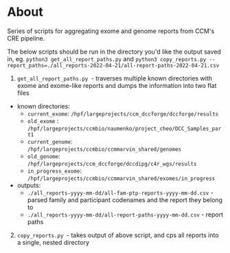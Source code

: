 # About

Series of scripts for aggregating exome and genome reports from CCM's CRE pipeline. 

The below scripts should be run in the directory you'd like the output saved in, eg. `python3 get_all_report_paths.py` and `python3 copy_reports.py --report_paths=./all_reports-2022-04-21/all-report-paths-2022-04-21.csv`

1. `get_all_report_paths.py `- traverses multiple known directories with exome and exome-like reports and dumps the information into two flat files
- known directories:
    - `current_exome`: `/hpf/largeprojects/ccm_dccforge/dccforge/results`
    - `old_exome` : `/hpf/largeprojects/ccmbio/naumenko/project_cheo/DCC_Samples_part1`
    - `current_genome`: `/hpf/largeprojects/ccmbio/ccmmarvin_shared/genomes`
    - `old_genome`: `/hpf/largeprojects/ccm_dccforge/dccdipg/c4r_wgs/results`
    - `in_progress_exome`: `/hpf/largeprojects/ccmbio/ccmmarvin_shared/exomes/in_progress`
- outputs:
    - `./all_reports-yyyy-mm-dd/all-fam-ptp-reports-yyyy-mm-dd.csv` - parsed family and participant codenames and the report they belong to 
    - `./all_reports-yyyy-mm-dd/all-report-paths-yyyy-mm-dd.csv` - report paths 
2. `copy_reports.py `- takes output of above script, and cps all reports into a single, nested directory


